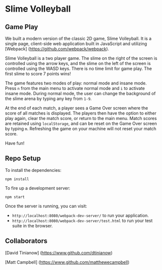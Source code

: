 # Slime Volleyball

## Game Play

We built a modern version of the classic 2D game, Slime Volleyball.  It is a single page, client-side web application built in JavaScript and utilizing [Webpack] (https://github.com/webpack/webpack).

Slime Volleyball is a two player game. The slime on the right of the screen is controlled using the arrow keys, and the slime on the left of the screen is controlled using the WASD keys. There is no time limit for game play. The first slime to score 7 points wins!

The game features two modes of play: normal mode and insane mode.  Press `n` from the main menu to activate normal mode and `i` to activate insane mode.  During normal mode, the user can change the background of the slime arena by typing any key from `1-9`.

At the end of each match, a player sees a Game Over screen where the score of all matches is displayed.  The players then have the option to either play again, clear the match score, or return to the main menu.  Match scores are retained using `localStorage`, and can be reset on the Game Over screen by typing `m`.  Refreshing the game on your machine will not reset your match score.

Have fun!



## Repo Setup

To install the dependencies:

```
npm install
```

To fire up a development server:

```
npm start
```

Once the server is running, you can visit:

* `http://localhost:8080/webpack-dev-server/` to run your application.
* `http://localhost:8080/webpack-dev-server/test.html` to run your test suite in the browser.

## Collaborators
[David Tinianow] (https://www.github.com/dtinianow)

[Matt Campbell] (https://www.github.com/matthewecampbell)
